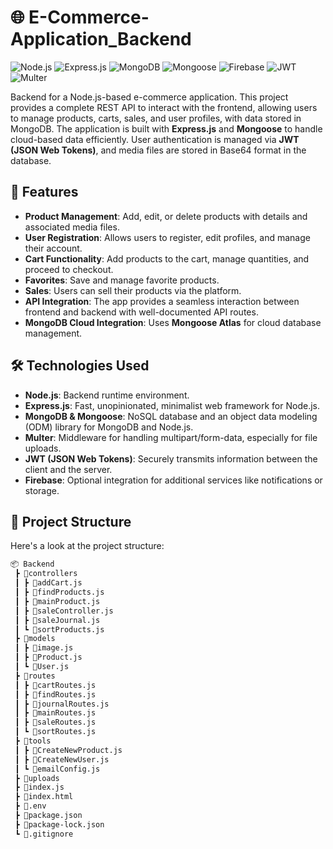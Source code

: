 # 🌐 E-Commerce-Application_Backend

![Node.js](https://img.shields.io/badge/Node.js-339933?style=for-the-badge&logo=nodedotjs&logoColor=white)
![Express.js](https://img.shields.io/badge/Express.js-000000?style=for-the-badge&logo=express&logoColor=white)
![MongoDB](https://img.shields.io/badge/MongoDB-47A248?style=for-the-badge&logo=mongodb&logoColor=white)
![Mongoose](https://img.shields.io/badge/Mongoose-880000?style=for-the-badge)
![Firebase](https://img.shields.io/badge/Firebase-FFCA28?style=for-the-badge&logo=firebase)
![JWT](https://img.shields.io/badge/JWT-000000?style=for-the-badge&logo=JSON%20web%20tokens)
![Multer](https://img.shields.io/badge/Multer-1C1C1C?style=for-the-badge)

 
Backend for a Node.js-based e-commerce application. This project provides a complete REST API to interact with the frontend, allowing users to manage products, carts, sales, and user profiles, with data stored in MongoDB. The application is built with **Express.js** and **Mongoose** to handle cloud-based data efficiently. User authentication is managed via **JWT (JSON Web Tokens)**, and media files are stored in Base64 format in the database.

## 🌟 Features

- **Product Management**: Add, edit, or delete products with details and associated media files.
- **User Registration**: Allows users to register, edit profiles, and manage their account.
- **Cart Functionality**: Add products to the cart, manage quantities, and proceed to checkout.
- **Favorites**: Save and manage favorite products.
- **Sales**: Users can sell their products via the platform.
- **API Integration**: The app provides a seamless interaction between frontend and backend with well-documented API routes.
- **MongoDB Cloud Integration**: Uses **Mongoose Atlas** for cloud database management.

## 🛠️ Technologies Used

- **Node.js**: Backend runtime environment.
- **Express.js**: Fast, unopinionated, minimalist web framework for Node.js.
- **MongoDB & Mongoose**: NoSQL database and an object data modeling (ODM) library for MongoDB and Node.js.
- **Multer**: Middleware for handling multipart/form-data, especially for file uploads.
- **JWT (JSON Web Tokens)**: Securely transmits information between the client and the server.
- **Firebase**: Optional integration for additional services like notifications or storage.

## 📂 Project Structure

Here's a look at the project structure:

```bash
📦 Backend
 ┣ 📂controllers
 ┃ ┣ 📜addCart.js
 ┃ ┣ 📜findProducts.js
 ┃ ┣ 📜mainProduct.js
 ┃ ┣ 📜saleController.js
 ┃ ┣ 📜saleJournal.js
 ┃ ┗ 📜sortProducts.js
 ┣ 📂models
 ┃ ┣ 📜image.js
 ┃ ┣ 📜Product.js
 ┃ ┗ 📜User.js
 ┣ 📂routes
 ┃ ┣ 📜cartRoutes.js
 ┃ ┣ 📜findRoutes.js
 ┃ ┣ 📜journalRoutes.js
 ┃ ┣ 📜mainRoutes.js
 ┃ ┣ 📜saleRoutes.js
 ┃ ┗ 📜sortRoutes.js
 ┣ 📂tools
 ┃ ┣ 📜CreateNewProduct.js
 ┃ ┣ 📜CreateNewUser.js
 ┃ ┗ 📜emailConfig.js
 ┣ 📂uploads
 ┣ 📜index.js
 ┣ 📜index.html
 ┣ 📜.env
 ┣ 📜package.json
 ┣ 📜package-lock.json
 ┗ 📜.gitignore


 